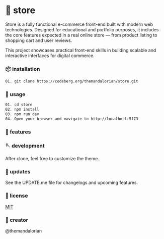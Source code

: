 #  🛒 store

Store is a fully functional e-commerce front-end built with modern web technologies. Designed for educational and portfolio purposes, it includes the core features expected in a real online store — from product listing to shopping cart and user reviews.

This project showcases practical front-end skills in building scalable and interactive interfaces for digital commerce.


### 📦 installation

```bash
01. git clone https://codeberg.org/themandalorian/store.git
```

### 🥢 usage

```bash
01. cd store
02. npm install
03. npm run dev
04. Open your browser and navigate to http://localhost:5173
```
### 💫 features

### 🪡 development

After clone, feel free to customize the theme.

### 📕 updates

See the UPDATE.me file for changelogs and upcoming features.

### 📜 license
[MIT](https://choosealicense.com/licenses/mit/)

### 🧩 creator

@themandalorian

